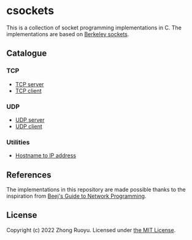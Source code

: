 # csockets

This is a collection of socket programming implementations in C. The implementations are based on [Berkeley sockets](https://en.wikipedia.org/wiki/Berkeley_sockets).

## Catalogue

### TCP

- [TCP server](src/tcp/server.c)
- [TCP client](src/tcp/client.c)

### UDP

- [UDP server](src/udp/server.c)
- [UDP client](src/udp/client.c)

### Utilities

- [Hostname to IP address](src/utils/showip.c)

## References

The implementations in this repository are made possible thanks to the inspiration from [Beej's Guide to Network Programming](https://beej.us/guide/bgnet/html/).

## License

Copyright (c) 2022 Zhong Ruoyu. Licensed under [the MIT License](LICENSE).
